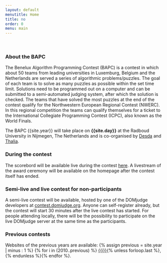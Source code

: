 ```yaml
---
layout: default
menutitle: Home
title: no
order: 0
menu: main
---
```


<div class="countdown">
    <div class="timer"><b class="countdownvalue" id="countdownA"></b><span class="word" id="countdownTextA"></span></div>
    <div class="timer"><b class="countdownvalue" id="countdownB"></b><span class="word" id="countdownTextB"></span></div>
    <div class="timer"><b class="countdownvalue" id="countdownC"></b><span class="word" id="countdownTextC"></span></div>
    <div class="timer"><b class="countdownvalue" id="countdownD"></b><span class="word" id="countdownTextD"></span></div>
</div>

<script src="/assets/js/countdown.js"></script>
<script>
    $(document).ready(function() {
        var target_date = new Date(2019, 9, 19, 9, 0, 0);
        var count = new Countdown(target_date, new Date());

        count.countdown(function(time) {
            if (time.days == 0) {
                $("#countdownTextA").html("hours");
                $("#countdownTextB").html("minutes");
                $("#countdownTextC").html("seconds");
                $("#countdownTextD").html("cs");

                $("#countdownA").html(time.hours.toString().padStart(2, "0"));
                $("#countdownB").html(time.minutes.toString().padStart(2, "0"));
                $("#countdownC").html(time.seconds.toString().padStart(2, "0"));
                $("#countdownD").html(time.centiseconds.toString().padStart(2, "0"));
            } else {
                $("#countdownTextA").html("days");
                $("#countdownTextB").html("hours");
                $("#countdownTextC").html("minutes");
                $("#countdownTextD").html("seconds");

                $("#countdownA").html(time.days.toString().padStart(2, "0"));
                $("#countdownB").html(time.hours.toString().padStart(2, "0"));
                $("#countdownC").html(time.minutes.toString().padStart(2, "0"));
                $("#countdownD").html(time.seconds.toString().padStart(2, "0"));
            }
        });
    });
</script>
<style>
    .countdown {
        display: flex;
        justify-content: space-around;
        margin-bottom: 12px;
    }
    @media (max-width: 380px) {
        .countdown {
            display: none;
        }
    }
    .timer {
        padding: 10px;
        text-align: center;
    }
    .countdownvalue {
        display: block;
        font-size: 4rem;
        line-height: 1;
    }
    .word {
        display: block;
    }
</style>

### About the BAPC

The Benelux Algorithm Programming Contest (BAPC) is a contest in which about 50 teams from leading universities in Luxemburg,
Belgium and the Netherlands are served a series of algorithmic problems/puzzles. The goal of each team is to solve as many
puzzles as possible within the set time limit. Solutions need to be programmed out on a computer and can be submitted to a
semi-automated judging system, after which the solution is checked. The teams that have solved the most puzzles at the end
of the contest qualify for the Northwestern European Regional Contest (NWERC). In this regional competition the teams can
qualify themselves for a ticket to the International Collegiate Programming Contest (ICPC), also known as the World Finals.

The BAPC {{site.year}} will take place on <b>{{site.day}}</b> at the Radboud University in Nijmegen, The Netherlands and is co-organised by <a href='https://www.desda.org/' target="_blank">Desda</a>
and <a href='https://thalia.nu' target="_blank">Thalia</a>.

### During the contest

The scorebord will be available live during the contest [here](/results.html). A livestream of the award ceremony will be available on the homepage after the contest itself has ended.

### Semi-live and live contest for non-participants

A semi-live contest will be available, hosted by one of the DOMjudge developers at [contest.domjudge.org](http://contest.domjudge.org/). Anyone can self-register already, but the contest will start 30 minutes after the live contest has started. For people attending locally, there will be the possibility to participate on the live DOMjudge server at the same time as the participants.

### Previous contests

<p id="previousContests">
    Websites of the previous years are available: {% assign previous = site.year | minus : 1 %}
    {% for i in (2010..previous) %}
        <a href="http://{{i}}.bapc.eu/" target="_blank">{{i}}</a>{% unless forloop.last %},{% endunless %}{% endfor %}.
</p>
